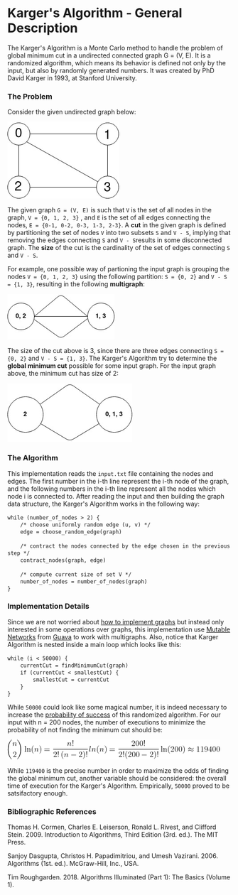 # Karger's Algorithm - General Description
The Karger's Algorithm is a Monte Carlo method to handle the problem of global minimum cut in a undirected connected graph G = (V, E). It is a randomized algorithm, which means its behavior is defined not only by the input, but also by randomly generated numbers. It was created by PhD David Karger in 1993, at Stanford University.

### The Problem
Consider the given undirected graph below:

![Input Example](./input_graph.jpg?raw=true)

The given graph ```G = (V, E)``` is such that ```V``` is the set of all nodes in the graph, ```V = {0, 1, 2, 3}``` ,  and ```E``` is the set of all edges connecting the nodes, ```E = {0-1, 0-2, 0-3, 1-3, 2-3}```. A **cut** in the given graph is defined by partitioning the set of nodes ```V``` into two subsets ```S``` and ```V - S```, implying that removing the edges connecting ```S``` and ```V - S```results in some disconnected graph. The **size** of the cut is the cardinality of the set of edges connecting ```S``` and ```V - S```.

For example, one possible way of partioning the input graph is grouping the nodes ```V = {0, 1, 2, 3}``` using the following partition: ```S = {0, 2}``` and ```V - S = {1, 3}```, resulting in the following **multigraph**:

![Possible Cut](./possible_cut.jpg?raw=true)

The size of the cut above is 3, since there are three edges connecting ```S = {0, 2}``` and ```V - S = {1, 3}```. The Karger's Algorithm try to determine the **global minimum cut** possible for some input graph. For the input graph above, the minimum cut has size of 2:

![Possible Cut](./output_graph.jpg?raw=true)

### The Algorithm

This implementation reads the `input.txt` file containing the nodes and edges. The first number in the i-th line represent the i-th node of the graph, and the following numbers in the i-th line represent all the nodes which node i is connected to. After reading the input and then building the graph data structure, the Karger's Algorithm works in the following way:

```
while (number_of_nodes > 2) {
    /* choose uniformly random edge (u, v) */
    edge = choose_random_edge(graph)
    
    /* contract the nodes connected by the edge chosen in the previous step */
    contract_nodes(graph, edge)
    
    /* compute current size of set V */
    number_of_nodes = number_of_nodes(graph)
}
```
### Implementation Details

Since we are not worried about [how to implement graphs](https://www.geeksforgeeks.org/graph-and-its-representations/) but instead only interested in some operations over graphs, this implementation use [Mutable Networks](https://github.com/google/guava/wiki/GraphsExplained#network) from [Guava](https://github.com/google/guava/wiki) to work with multigraphs. Also, notice that Karger Algorithm is nested inside a main loop which looks like this:

```
while (i < 50000) {
    currentCut = findMinimumCut(graph)
    if (currentCut < smallestCut) {
        smallestCut = currentCut
    }
}
```

While `50000` could look like some magical number, it is indeed necessary to increase the [probability of success](https://en.wikipedia.org/wiki/Karger%27s_algorithm#Success_probability_of_the_contraction_algorithm) of this randomized algorithm. For our input with n = 200 nodes, the number of executions to minimize the probability of not finding the minimum cut should be:

![Equation](./nbr_executions.gif?raw=true)

While `119400` is the precise number in order to maximize the odds of finding the global minimum cut, another variable should be considered: the overall time of execution for the Karger's Algorithm. Empirically, `50000` proved to be satsifactory enough.

### Bibliographic References
Thomas H. Cormen, Charles E. Leiserson, Ronald L. Rivest, and Clifford Stein. 2009. Introduction to Algorithms, Third Edition (3rd. ed.). The MIT Press.

Sanjoy Dasgupta, Christos H. Papadimitriou, and Umesh Vazirani. 2006. Algorithms (1st. ed.). McGraw-Hill, Inc., USA.

Tim Roughgarden. 2018. Algorithms Illuminated (Part 1): The Basics (Volume 1).

